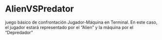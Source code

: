 # AlienVSPredator

juego básico de confrontación Jugador-Máquina en Terminal. En este caso, el
jugador estará representado por el “Alien” y la máquina por el “Depredador”
